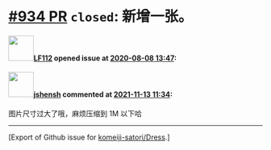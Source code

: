 # [\#934 PR](https://github.com/komeiji-satori/Dress/pull/934) `closed`: 新增一张。

#### <img src="https://avatars.githubusercontent.com/u/35809783?u=5f8caa88916500ee3fcbc1f1003ad686b3c1f659&v=4" width="50">[LF112](https://github.com/LF112) opened issue at [2020-08-08 13:47](https://github.com/komeiji-satori/Dress/pull/934):



#### <img src="https://avatars.githubusercontent.com/u/11555188?u=a30048e930d245fed6f3ced3ecb01e97b9f3f6cc&v=4" width="50">[jshensh](https://github.com/jshensh) commented at [2021-11-13 11:34](https://github.com/komeiji-satori/Dress/pull/934#issuecomment-968054224):

图片尺寸过大了哦，麻烦压缩到 1M 以下哈


-------------------------------------------------------------------------------



[Export of Github issue for [komeiji-satori/Dress](https://github.com/komeiji-satori/Dress).]
